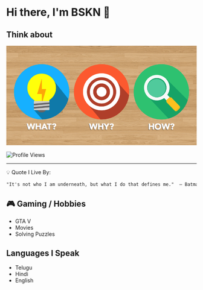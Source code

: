 # Hi there, I'm BSKN 👋

## Think about
![Perspective](perspective.png)

![Profile Views](https://visitor-badge.laobi.icu/badge?page_id=Bskn1412.Bskn1412&label=Profile%20Views)

---
💡 Quote I Live By:
```md
"It's not who I am underneath, but what I do that defines me."  — Batman
```

## 🎮 Gaming / Hobbies
- GTA V
- Movies 
- Solving Puzzles

## Languages I Speak
- Telugu
- Hindi
- English









<!--
**Bskn1412/Bskn1412** is a ✨ _special_ ✨ repository because its `README.md` (this file) appears on your GitHub profile.

Here are some ideas to get you started:

- 🔭 I’m currently working on ...
- 🌱 I’m currently learning ...
- 👯 I’m looking to collaborate on ...
- 🤔 I’m looking for help with ...
- 💬 Ask me about ...
- 📫 How to reach me: ...
- 😄 Pronouns: ...
- ⚡ Fun fact: ...  
-->

